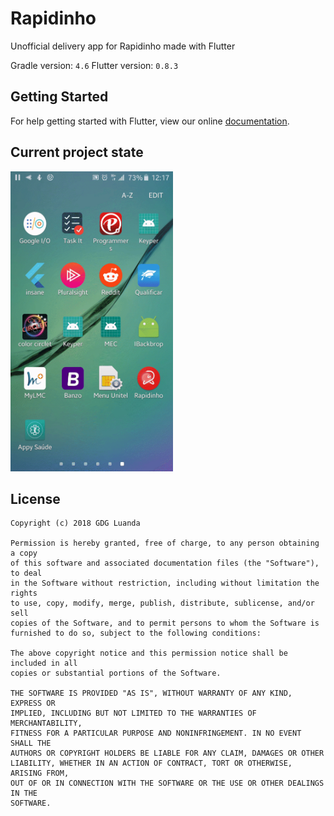 # Rapidinho

Unofficial delivery app for Rapidinho made with Flutter

Gradle version: `4.6`
Flutter version: `0.8.3`

## Getting Started

For help getting started with Flutter, view our online
[documentation](https://flutter.io/).


## Current project state

<img src="/screenshots/preview.gif" width="260" height="480">


## License

```
Copyright (c) 2018 GDG Luanda

Permission is hereby granted, free of charge, to any person obtaining a copy
of this software and associated documentation files (the "Software"), to deal
in the Software without restriction, including without limitation the rights
to use, copy, modify, merge, publish, distribute, sublicense, and/or sell
copies of the Software, and to permit persons to whom the Software is
furnished to do so, subject to the following conditions:

The above copyright notice and this permission notice shall be included in all
copies or substantial portions of the Software.

THE SOFTWARE IS PROVIDED "AS IS", WITHOUT WARRANTY OF ANY KIND, EXPRESS OR
IMPLIED, INCLUDING BUT NOT LIMITED TO THE WARRANTIES OF MERCHANTABILITY,
FITNESS FOR A PARTICULAR PURPOSE AND NONINFRINGEMENT. IN NO EVENT SHALL THE
AUTHORS OR COPYRIGHT HOLDERS BE LIABLE FOR ANY CLAIM, DAMAGES OR OTHER
LIABILITY, WHETHER IN AN ACTION OF CONTRACT, TORT OR OTHERWISE, ARISING FROM,
OUT OF OR IN CONNECTION WITH THE SOFTWARE OR THE USE OR OTHER DEALINGS IN THE
SOFTWARE.
```
